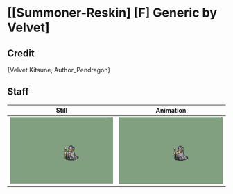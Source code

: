 # [\[Summoner-Reskin\] \[F\] Generic by Velvet]

## Credit

{Velvet Kitsune, Author_Pendragon}
	
## Staff

| Still | Animation |
| :---: | :-------: |
| ![Staff still](./Staff_000.png) | ![Staff animation](./Staff.gif) |

